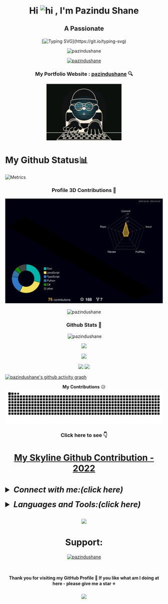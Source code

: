 <h1 align="center">Hi <img src="https://user-images.githubusercontent.com/1303154/88677602-1635ba80-d120-11ea-84d8-d263ba5fc3c0.gif" width="40px" height="40px" alt="hi">
, I'm Pazindu Shane</h1>
<h3 align="center" style="font-size: 20px">
A Passionate
</h3>
<div align="center">

[![Typing SVG](https://readme-typing-svg.herokuapp.com?font=Nunito&size=25&duration=4000&color=1B78B2&background=EB00FF00&center=true&vCenter=true&width=250&lines=FullStack+Developer;UI%2FUX++Designer;)](https://git.io/typing-svg)

</div>


<p align="center"> <img src="https://komarev.com/ghpvc/?username=pazindushane&label=Profile%20views&color=0e75b6&style=flat" alt="pazindushane" /> </p>

<p align="center"> <a href="https://github.com/ryo-ma/github-profile-trophy"><img src="https://github-profile-trophy.vercel.app/?username=pazindushane&row=1&column=7" alt="pazindushane" /></a> </p>

<div align="center">

### My Portfolio Website : [pazindushane](https://pazindushane.github.io/) 🔍

</div>

<div align="center">

![image](https://github.com/pazindushane/pazindushane/blob/master/assets/ppimage.gif)
</div>

# My Github Status📊

![Metrics](https://metrics.lecoq.io/pazindushane)

<h3 align="center">
  Profile 3D Contributions 🔰
</h3>

![profile 3d](https://github.com/pazindushane/pazindushane/blob/master/profile-3d-contrib/profile-night-rainbow.svg)

</div>

<p align="center"><img align="center" src="https://github-readme-stats.vercel.app/api/top-langs?username=pazindushane&show_icons=true&locale=en&layout=compact" alt="pazindushane" /></p>


<h3 align="center">
Github Stats 🧐
</h3>
<p align="center">&nbsp;<img align="center" src="https://github-readme-stats.vercel.app/api?username=pazindushane&theme=chartreuse-dark&show_icons=true&locale=en" alt="pazindushane" /></p>


<p align="center"> <img src="https://github-readme-streak-stats.herokuapp.com?user=pazindushane&theme=ads-juicy-fresh&date_format=M%20j%5B%2C%20Y%5D"/> </p>
<p align="center"> <img src="https://github-profile-summary-cards.vercel.app/api/cards/profile-details?username=pazindushane&theme=github_dark"/> </p>

<div align="center">
<img src="https://github-profile-summary-cards.vercel.app/api/cards/stats?username=pazindushane&theme=github_dark"/>
<img src="https://github-profile-summary-cards.vercel.app/api/cards/productive-time?username=pazindushane&theme=github_dark"/>
</div>

<p align="center"> 

[![pazindushane's github activity graph](https://github-readme-activity-graph.vercel.app/graph?username=pazindushane&theme=gotham)](https://github.com/pazindushane/github-readme-activity-graph&theme=github)

</p>

<div align="center">

**My Contributions** 😥 <br>
![snake](https://github.com/pazindushane/pazindushane/blob/main/github-contribution-grid-snake-dark.svg)
</div>

  <h3 align="center">Click here to see 👇</h3>
  <p align="center">
  <a href="https://skyline.github.com/pazindushane/2022" target="_blank">
    <h1 align="center"> My Skyline Github Contribution - 2022 </h1>
<!--     <img height="400" width="auto" src="./Skyline-Github-Contributons/Skyline-Github-Contributon-2022.gif" alt="Skyline Github Contributon 2022" /> -->
  </a>
  </p>
<br>

<details >
<summary style="font-size: 25px;font-weight: bold"><i >Connect with me:(click here)</i></summary>
<br>
<p style="text-align: center">
<a href="https://codepen.io/pazindu_shane" target="blank"><img align="center" src="https://camo.githubusercontent.com/a79c8028a36e9021ee36a97ea7c8077f69d5f1296d48ec593e95cfa6db33e2a5/68747470733a2f2f6564656e742e6769746875622e696f2f537570657254696e7949636f6e732f696d616765732f7376672f636f646570656e2e737667" alt="pazindu_shane" height="30" width="40" /></a>
<a href="https://dev.to/pazindu_shane_" target="blank"><img align="center" src="https://camo.githubusercontent.com/6cc90061976bcd4d1a61a6c76b818538b5a65754f7b7b8068fe0fa49a09def8f/68747470733a2f2f6564656e742e6769746875622e696f2f537570657254696e7949636f6e732f696d616765732f7376672f6465765f746f2e737667" alt="pazindu_shane_" height="30" width="40" /></a>
<a href="https://twitter.com/pazindu_shane_" target="blank"><img align="center" src="https://camo.githubusercontent.com/35b0b8bfbd8840f35607fb56ad0a139047fd5d6e09ceb060c5c6f0a5abd1044c/68747470733a2f2f6564656e742e6769746875622e696f2f537570657254696e7949636f6e732f696d616765732f7376672f747769747465722e737667" alt="pazindu_shane_" height="30" width="40" /></a>
<a href="https://www.linkedin.com/in/pasindu-dilmin-weerasinghe-68778913b/" target="blank"><img align="center" src="https://github.com/anirudhbelwadi/anirudhbelwadi/blob/master/images/linkedin.png" alt="pasindu dilmin weerasinghe" height="30" width="30" /></a>
<a href="https://stackoverflow.com/users/10354364/pazindu-shane" target="blank"><img align="center" src="https://camo.githubusercontent.com/ad1dcdc76b0be1423e54a791d31311e91e8e89bb8492be214cfc3390e24c323d/68747470733a2f2f6564656e742e6769746875622e696f2f537570657254696e7949636f6e732f696d616765732f7376672f737461636b6f766572666c6f772e737667" alt="https://stackoverflow.com/users/10354364/pazindu-shane" height="30" width="40" /></a>
<a href="https://codesandbox.com/pazindu_shane_" target="blank"><img align="center" src="https://avatars.githubusercontent.com/u/32880324?s=280&v=4" alt="pazindu_shane_" height="40" width="40" /></a>
<a href="https://www.kaggle.com/pazindushane" target="blank"><img align="center" src="https://camo.githubusercontent.com/96313f84e4c257e753560f701e77c29697410d36bbd327294980f90451fcb1bc/68747470733a2f2f6564656e742e6769746875622e696f2f537570657254696e7949636f6e732f696d616765732f7376672f6b6167676c652e737667" alt="pazindu_shane_" height="30" width="40" /></a>
<a href="https://www.facebook.com/profile.php?id=100063546948213" target="blank"><img align="center" src="https://cdn.jsdelivr.net/gh/devicons/devicon/icons/facebook/facebook-original.svg" alt="pazindu shane" height="30" width="40" /></a>
<a href="https://instagram.com/pazindu_shane_" target="blank"><img align="center" src="https://github.com/anirudhbelwadi/anirudhbelwadi/blob/master/images/insta.png" alt="pazindu_shane_" height="30" width="30" /></a>
<a href="https://dribbble.com/pazindushane" target="blank"><img align="center" src="https://camo.githubusercontent.com/ad020ac08fdbf9becdb52a0d5e18ec3eff97c297d8c7ef9f6ff06459e39fa984/68747470733a2f2f6564656e742e6769746875622e696f2f537570657254696e7949636f6e732f696d616765732f7376672f6472696262626c652e737667" alt="pazindushane" height="30" width="40" /></a>
<a href="https://www.behance.net/pasindudilmin" target="blank"><img align="center" src="https://camo.githubusercontent.com/5c226d2c2cfb684a65f35f1bf4d0564fae55466deae4c7fa88871f1b1cdfe3bf/68747470733a2f2f6564656e742e6769746875622e696f2f537570657254696e7949636f6e732f696d616765732f7376672f626568616e63652e737667" alt="pasindudilmin" height="30" width="40" /></a>
<a href="https://medium.com/@shanepazindu7399" target="blank"><img align="center" src="https://camo.githubusercontent.com/a583b5ce3b463c784cb87592b3da7b9b9d014d7a16adfff04b91cb1452ae4ca2/68747470733a2f2f6564656e742e6769746875622e696f2f537570657254696e7949636f6e732f696d616765732f7376672f6d656469756d2e737667" alt="@shanepazindu7399" height="30" width="40" /></a>
<a href="https://www.youtube.com/channel/UCzgCZuLvlHMXET3cLI4SJSw" target="blank"><img align="center" src="https://raw.githubusercontent.com/peterthehan/peterthehan/master/assets/youtube.svg" alt="pasindu dilmin" height="30" width="40" /></a>
<a href="https://www.codechef.com/users/pazindushane" target="blank"><img align="center" src="https://camo.githubusercontent.com/ccb5a051989c2ffe08f1923845d7611fc6f73b25d610fbebbffd300a5e79f8ed/68747470733a2f2f73332e616d617a6f6e6177732e636f6d2f636f6465636865665f7368617265642f6d6973632f66622d696d6167652d69636f6e2e706e67" alt="pazindushane" height="30" width="30" /></a>
<a href="https://www.hackerrank.com/shanepazindu7399" target="blank"><img align="center" src="https://repository-images.githubusercontent.com/253395053/f2f38a80-8182-11ea-8059-91f14f9a3274" alt="shanepazindu7399" height="30" width="30" /></a>
<a href="https://codeforces.com/profile/pazindu_shane_" target="blank"><img align="center" src="https://cdn.jsdelivr.net/npm/simple-icons@5.0.0/icons/codeforces.svg" alt="pazindu_shane_" height="30" width="25" /></a>
<a href="https://www.leetcode.com/shanepazindu7399" target="blank"><img align="center" src="https://cdn.jsdelivr.net/npm/simple-icons@5.0.0/icons/leetcode.svg" alt="shanepazindu7399" height="30" width="30" /></a>
<a href="https://www.hackerearth.com/@shanepazindu7399" target="blank"><img align="center" src="https://avatars.githubusercontent.com/u/3033794?s=280&v=4" alt="@shanepazindu7399" height="30" width="30" /></a>
<a href="https://auth.geeksforgeeks.org/user/shanepazindu7399" target="blank"><img align="center" src="https://repository-images.githubusercontent.com/316977774/4387a600-3283-11eb-97db-982ce65aa0f1" alt="shanepazindu7399" height="30" width="30" /></a>
<a href="https://www.topcoder.com/members/pasindudilmin" target="blank"><img align="center" src="https://avatars.githubusercontent.com/u/4291571?s=280&v=4" alt="pasindudilmin" height="30" width="30" /></a>
<a href="https://discord.gg/https://discord.gg/T6D3cmse" target="blank"><img align="center" src="https://raw.githubusercontent.com/peterthehan/peterthehan/master/assets/discord.svg" alt="https://discord.gg/T6D3cmse" height="30" width="40" /></a>
<a href="https://rss.com/podcasts/pazindushane/" target="blank"><img align="center" src="https://camo.githubusercontent.com/418aa0f16e95e967f0f615c71388a2b9a1a23a2dfe37532bf83ffc54c85fb7d7/68747470733a2f2f6564656e742e6769746875622e696f2f537570657254696e7949636f6e732f696d616765732f7376672f7273732e737667" alt="https://rss.com/podcasts/pazindushane/" height="30" width="40" /></a>
<a href="https://rss.com/podcasts/pazindushane/" target="blank"><img align="center" src="https://cdn.jsdelivr.net/gh/devicons/devicon/icons/slack/slack-original.svg" alt="https://rss.com/podcasts/pazindushane/" height="30" width="40" /></a>
</p>
</details>
<br>
<details >
<summary style="font-size: 25px;font-weight: bold"><i >Languages and Tools:(click here)</i></summary>
<br>
<p style="text-align: center">
<a href="https://developer.android.com" target="_blank"> <img src="https://raw.githubusercontent.com/devicons/devicon/master/icons/android/android-original-wordmark.svg" alt="android" width="40" height="40"/> </a> <a href="https://developer.android.com" target="_blank"> <img src="https://cdn.jsdelivr.net/gh/devicons/devicon/icons/androidstudio/androidstudio-original.svg" alt="android" width="40" height="40"/> </a> <a href="https://gradle.org/" target="_blank"> <img src="https://cdn.jsdelivr.net/gh/devicons/devicon/icons/gradle/gradle-plain.svg" alt="gradle" width="40" height="40"/> </a> <a href="https://angular.io" target="_blank"> <img src="https://raw.githubusercontent.com/devicons/devicon/master/icons/angularjs/angularjs-original-wordmark.svg" alt="angularjs" width="40" height="40"/> </a> <a href="https://angular.io" target="_blank"> <img src="https://cdn.jsdelivr.net/gh/devicons/devicon/icons/angularjs/angularjs-original.svg" alt="angularjs" width="40" height="40"/> </a> <a href="https://getbootstrap.com" target="_blank"> <img src="https://raw.githubusercontent.com/devicons/devicon/master/icons/bootstrap/bootstrap-plain-wordmark.svg" alt="bootstrap" width="40" height="40"/> </a>  <a href="https://www.w3schools.com/css/" target="_blank"> <img src="https://raw.githubusercontent.com/devicons/devicon/master/icons/css3/css3-original-wordmark.svg" alt="css3" width="40" height="40"/> </a>  <a href="https://expressjs.com" target="_blank"> <img src="https://raw.githubusercontent.com/devicons/devicon/master/icons/express/express-original-wordmark.svg" alt="express" width="40" height="40"/> </a> <a href="https://www.figma.com/" target="_blank"> <img src="https://www.vectorlogo.zone/logos/figma/figma-icon.svg" alt="figma" width="40" height="40"/> </a> <a href="https://firebase.google.com/" target="_blank"> <img src="https://www.vectorlogo.zone/logos/firebase/firebase-icon.svg" alt="firebase" width="40" height="40"/> </a> <a href="https://flutter.dev" target="_blank"> <img src="https://www.vectorlogo.zone/logos/flutterio/flutterio-icon.svg" alt="flutter" width="40" height="40"/> </a> <a href="https://git-scm.com/" target="_blank"> <img src="https://www.vectorlogo.zone/logos/git-scm/git-scm-icon.svg" alt="git" width="40" height="40"/> </a> <a href="https://www.w3.org/html/" target="_blank"> <img src="https://raw.githubusercontent.com/devicons/devicon/master/icons/html5/html5-original-wordmark.svg" alt="html5" width="40" height="40"/> </a> <a href="https://www.adobe.com/in/products/illustrator.html" target="_blank"> <img src="https://www.vectorlogo.zone/logos/adobe_illustrator/adobe_illustrator-icon.svg" alt="illustrator" width="40" height="40"/> </a> <a href="https://www.java.com" target="_blank"> <img src="https://raw.githubusercontent.com/devicons/devicon/master/icons/java/java-original.svg" alt="java" width="40" height="40"/> </a> <a href="https://developer.mozilla.org/en-US/docs/Web/JavaScript" target="_blank"> <img src="https://raw.githubusercontent.com/devicons/devicon/master/icons/javascript/javascript-original.svg" alt="javascript" width="40" height="40"/> </a>  <a href="https://jquery.com/" target="_blank"> <img src="https://cdn.jsdelivr.net/gh/devicons/devicon/icons/jquery/jquery-original-wordmark.svg" alt="mongodb" width="40" height="40"/> </a>  <a href="https://www.mongodb.com/" target="_blank"> <img src="https://raw.githubusercontent.com/devicons/devicon/master/icons/mongodb/mongodb-original-wordmark.svg" alt="mongodb" width="40" height="40"/> </a> <a href="https://www.mysql.com/" target="_blank"> <img src="https://raw.githubusercontent.com/devicons/devicon/master/icons/mysql/mysql-original-wordmark.svg" alt="mysql" width="40" height="40"/> </a> <a href="https://nodejs.org" target="_blank"> <img src="https://raw.githubusercontent.com/devicons/devicon/master/icons/nodejs/nodejs-original-wordmark.svg" alt="nodejs" width="40" height="40"/> </a> <a href="https://www.npmjs.com/" target="_blank"> <img src="https://cdn.jsdelivr.net/gh/devicons/devicon/icons/npm/npm-original-wordmark.svg" alt="nodejs" width="40" height="40"/> </a> <a href="https://www.photoshop.com/en" target="_blank"> <img src="https://raw.githubusercontent.com/devicons/devicon/master/icons/photoshop/photoshop-line.svg" alt="photoshop" width="40" height="40"/> </a>  <a href="https://www.postgresql.org" target="_blank"> <img src="https://raw.githubusercontent.com/devicons/devicon/master/icons/postgresql/postgresql-original-wordmark.svg" alt="postgresql" width="40" height="40"/> </a> <a href="https://postman.com" target="_blank"> <img src="https://www.vectorlogo.zone/logos/getpostman/getpostman-icon.svg" alt="postman" width="40" height="40"/> </a> <a href="https://reactjs.org/" target="_blank"> <img src="https://raw.githubusercontent.com/devicons/devicon/master/icons/react/react-original-wordmark.svg" alt="react" width="40" height="40"/> </a> <a href="https://reactnative.dev/" target="_blank"> <img src="https://reactnative.dev/img/header_logo.svg" alt="reactnative" width="40" height="40"/> </a>  
<a href="https://sass-lang.com" target="_blank"> <img src="https://raw.githubusercontent.com/devicons/devicon/master/icons/sass/sass-original.svg" alt="sass" width="40" height="40"/> </a> <a href="https://spring.io/" target="_blank"> <img src="https://www.vectorlogo.zone/logos/springio/springio-icon.svg" alt="spring" width="40" height="40"/> </a> 
<a href="https://www.typescriptlang.org/" target="_blank"> <img src="https://raw.githubusercontent.com/devicons/devicon/master/icons/typescript/typescript-original.svg" alt="typescript" width="40" height="40"/> </a> <a href="https://www.adobe.com/products/xd.html" target="_blank"> <img src="https://cdn.worldvectorlogo.com/logos/adobe-xd.svg" alt="xd" width="40" height="40"/> </a>  <a href="https://www.jetbrains.com/" target="_blank"> <img src="https://cdn.jsdelivr.net/gh/devicons/devicon/icons/jetbrains/jetbrains-original.svg" alt="jetbrains" width="40" height="40"/> </a>  <a href="https://www.php.net/" target="_blank"> <img src="https://cdn.jsdelivr.net/gh/devicons/devicon/icons/php/php-original.svg" alt="jetbrains" width="40" height="40"/> </a>  <a href="https://www.python.org/" target="_blank"> <img src="https://cdn.jsdelivr.net/gh/devicons/devicon/icons/python/python-original-wordmark.svg" alt="jetbrains" width="40" height="40"/> </a>  <a href="https://tailwindcss.com/" target="_blank"> <img src="https://cdn.jsdelivr.net/gh/devicons/devicon/icons/tailwindcss/tailwindcss-plain.svg" alt="jetbrains" width="40" height="40"/> </a> <a href="https://tomcat.apache.org/" target="_blank"> <img src="https://cdn.jsdelivr.net/gh/devicons/devicon/icons/tomcat/tomcat-original.svg" alt="jetbrains" width="40" height="40"/> </a> <a href="https://code.visualstudio.com/" target="_blank"> <img src="https://cdn.jsdelivr.net/gh/devicons/devicon/icons/vscode/vscode-original.svg" alt="jetbrains" width="40" height="40"/> </a> <a href="https://www.jetbrains.com/webstorm/" target="_blank"> <img src="https://cdn.jsdelivr.net/gh/devicons/devicon/icons/webstorm/webstorm-original.svg" alt="jetbrains" width="40" height="40"/> </a> <a href="https://wordpress.com/" target="_blank"> <img src="https://cdn.jsdelivr.net/gh/devicons/devicon/icons/wordpress/wordpress-original.svg" alt="jetbrains" width="40" height="40"/> </a>
</p>
</details>

<br>
<p align="center">
<a href="https://profile.codersrank.io/user/pazindushane"><img width="494px" src="https://cr-ss-service.azurewebsites.net/api/ScreenShot?widget=summary&username=pazindushane&layout=horizontal&badges=3&show-avatar=true&min-width=494px&branding=false&style=--bg-color:%23fff;--border:1px%20solid%23e4e2e2;--border-radius:4px;--header-padding:20px;--header-bg-color:%232f80ed;--name-font-size:18px;--name-font-weight:bold;--rank-font-size:14px;--preloader-color:%232f80ed;--badges-padding:20px;--badge-box-shadow:none;--badge-border:1px%20solid%23e4e2e2;--badge-rank-font-size:12px;--badge-location-font-size:12px;--badge-padding:10px;--badge-margin:10px;--badge-icon-size:16px;--badge-technology-font-size:14px;--badge-technology-font-weight:normal)" /></a>
</p>

<h1 align="center">Support:</h1>

<p align="center"><a href="https://www.buymeacoffee.com/pazindushane"> <img align="center" src="https://cdn.buymeacoffee.com/buttons/v2/default-yellow.png" height="50" width="210" alt="pazindushane" /></a></p>

<br>

<h4 align="center">
Thank you for visiting my GitHub Profile 🤝
If you like what am I doing at here - please give me a star ⭐ 

</h4>

<p align="center">
  <img src="https://capsule-render.vercel.app/api?type=waving&color=gradient&height=80&section=footer"/>
</p>
